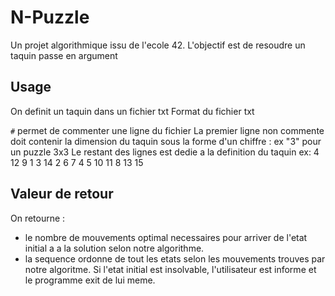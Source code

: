 # N-Puzzle
Un projet algorithmique issu de l'ecole 42. 
L'objectif est de resoudre un taquin passe en argument

## Usage
On definit un taquin dans un fichier txt
Format du fichier txt

`#` permet de commenter une ligne du fichier
La premier ligne non commente doit contenir la dimension du taquin sous la forme
d'un chiffre : ex "3" pour un puzzle 3x3
Le restant des lignes est dedie a la definition du taquin ex:
4
12 9  1  3
14 2  6  7
4  5  10 11
8  13 15 

## Valeur de retour
On retourne :
- le nombre de mouvements optimal necessaires pour arriver de l'etat initial a
a la solution selon notre algorithme.
- la sequence ordonne de tout les etats selon les mouvements trouves par notre
  algoritme. Si l'etat initial est insolvable, l'utilisateur est informe et le
  programme exit de lui meme.

